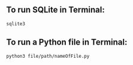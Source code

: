 ## To run SQLite in Terminal:
`sqlite3`

## To run a Python file in Terminal:
`python3 file/path/nameOfFile.py`
